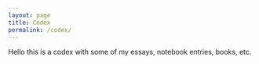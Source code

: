 ```yaml
---
layout: page
title: Codex
permalink: /codex/
---
```


Hello this is a codex with some of my essays, notebook entries, books, etc.
